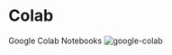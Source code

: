 # Colab
Google Colab Notebooks
![google-colab](https://github.com/alifrmf/Colab/assets/105715834/8f842c4c-7a88-4f80-81d7-f61f6f484fae)
